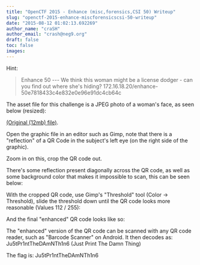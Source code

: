 ```yaml
---
title: "OpenCTF 2015 - Enhance (misc,forensics,CSI 50) Writeup"
slug: "openctf-2015-enhance-miscforensicscsi-50-writeup"
date: "2015-08-12 01:02:13.692269"
author_name: "craSH"
author_email: "crash@neg9.org"
draft: false
toc: false
images:
---
```


Hint:

> Enhance 50 --- We think this woman might be a license dodger - can you find out where she's hiding? 172.16.18.20/enhance-50e7818433c4e832e0e96e91dc4cb64c

The asset file for this challenge is a JPEG photo of a woman's face, as seen below (resized):

[(Original (12mb) file)](https://neg9.org/resources/media/openctf-2015-enhance-miscforensicscsi-50-writeup/open_ctf-2015-misc,forensics,csi-50-enhance_orig.jpg).

Open the graphic file in an editor such as Gimp, note that there is a "reflection" of a QR Code in the subject's left eye (on the right side of the graphic).

Zoom in on this, crop the QR code out.

There's some reflection present diagonally across the QR code, as well as some background color that makes it impossible to scan, this can be seen below:

With the cropped QR code, use Gimp's "Threshold" tool (Color -> Threshold), slide the threshold down until the QR code looks more reasonable (Values 112 / 255):

And the final "enhanced" QR code looks like so:

The "enhanced" version of the QR code can be scanned with any QR code reader, such as "Barcode Scanner" on Android. It then decodes as: Ju5tPr1ntTheDAmNTh1n6 (Just Print The Damn Thing)

The flag is:
Ju5tPr1ntTheDAmNTh1n6

